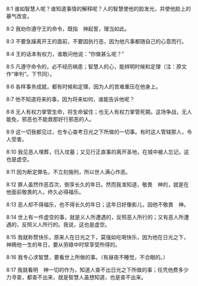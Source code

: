 <a id="1"></a>8:1  谁如智慧人呢？谁知道事情的解释呢？人的智慧使他的脸发光，并使他脸上的暴气改变。  

<a id="2"></a>8:2  我劝你遵守王的命令，既指　神起誓，理当如此。  

<a id="3"></a>8:3  不要急躁离开王的面前，不要固执行恶，因为他凡事都随自己的心意而行。  

<a id="4"></a>8:4  王的话本有权力，谁敢问他说：“你做甚么呢？”  

<a id="5"></a>8:5  凡遵守命令的，必不经历祸患；智慧人的心，能辨明时候和定理（注：原文作“审判”。下节同）。  

<a id="6"></a>8:6  各样事务成就，都有时候和定理，因为人的苦难重压在他身上。  

<a id="7"></a>8:7  他不知道将来的事，因为将来如何，谁能告诉他呢？  

<a id="8"></a>8:8  无人有权力掌管生命，将生命留住；也无人有权力掌管死期。这场争战，无人能免，邪恶也不能救那好行邪恶的人。  

<a id="9"></a>8:9  这一切我都见过，也专心查考日光之下所做的一切事。有时这人管辖那人，令人受害。  

<a id="10"></a>8:10  我见恶人埋葬，归入坟墓；又见行正直事的离开圣地，在城中被人忘记。这也是虚空。  

<a id="11"></a>8:11  因为断定罪名，不立刻施刑，所以世人满心作恶。  

<a id="12"></a>8:12  罪人虽然作恶百次，倒享长久的年日。然而我准知道，敬畏　神的，就是在他面前敬畏的人，终久必得福乐。  

<a id="13"></a>8:13  恶人却不得福乐，也不得长久的年日；这年日好像影儿，因他不敬畏　神。  

<a id="14"></a>8:14  世上有一件虚空的事，就是义人所遭遇的，反照恶人所行的；又有恶人所遭遇的，反照义人所行的。我说，这也是虚空。  

<a id="15"></a>8:15  我就称赞快乐，原来人在日光之下，莫强如吃喝快乐，因为他在日光之下，　神赐他一生的年日，要从劳碌中时常享受所得的。  

<a id="16"></a>8:16  我专心求智慧，要看世上所做的事。（有昼夜不睡觉，不合眼的。）  

<a id="17"></a>8:17  我就看明　神一切的作为，知道人查不出日光之下所做的事；任凭他费多少力寻查，都查不出来，就是智慧人虽想知道，也是查不出来。  
